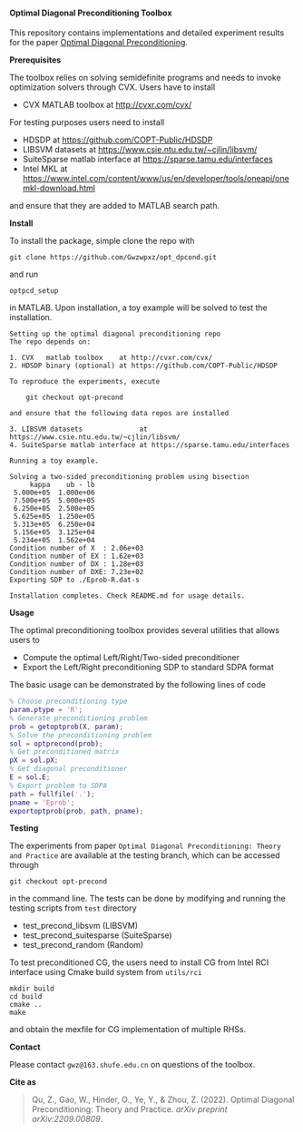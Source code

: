 #### Optimal Diagonal Preconditioning Toolbox

This repository contains implementations and detailed experiment results for the paper [Optimal Diagonal Preconditioning](https://arxiv.org/abs/2209.00809).

**Prerequisites**

The toolbox relies on solving semidefinite programs and needs to invoke optimization solvers through CVX. Users have to install

- CVX  MATLAB toolbox  at http://cvxr.com/cvx/

For testing purposes users need to install

- HDSDP at https://github.com/COPT-Public/HDSDP
- LIBSVM datasets at https://www.csie.ntu.edu.tw/~cjlin/libsvm/
- SuiteSparse matlab interface at https://sparse.tamu.edu/interfaces
- Intel MKL at https://www.intel.com/content/www/us/en/developer/tools/oneapi/onemkl-download.html

and ensure that they are added to MATLAB search path.

**Install**

To install the package, simple clone the repo with

```
git clone https://github.com/Gwzwpxz/opt_dpcond.git
```

and run 

```
optpcd_setup
```

in MATLAB. Upon installation, a toy example will be solved to test the installation.

```
Setting up the optimal diagonal preconditioning repo 
The repo depends on:  

1. CVX   matlab toolbox    at http://cvxr.com/cvx/
2. HDSDP binary (optional) at https://github.com/COPT-Public/HDSDP 

To reproduce the experiments, execute 

    git checkout opt-precond 

and ensure that the following data repos are installed 

3. LIBSVM datasets              at https://www.csie.ntu.edu.tw/~cjlin/libsvm/
4. SuiteSparse matlab interface at https://sparse.tamu.edu/interfaces

Running a toy example.

Solving a two-sided preconditioning problem using bisection 
     kappa    ub - lb 
 5.000e+05  1.000e+06 
 7.500e+05  5.000e+05 
 6.250e+05  2.500e+05 
 5.625e+05  1.250e+05 
 5.313e+05  6.250e+04 
 5.156e+05  3.125e+04 
 5.234e+05  1.562e+04 
Condition number of X  : 2.06e+03 
Condition number of EX : 1.62e+03 
Condition number of DX : 1.28e+03 
Condition number of DXE: 7.23e+02 
Exporting SDP to ./Eprob-R.dat-s 

Installation completes. Check README.md for usage details. 
```

**Usage**

The optimal preconditioning toolbox provides several utilities that allows users to 

- Compute the optimal Left/Right/Two-sided preconditioner
- Export the Left/Right preconditioning SDP to standard SDPA format

The basic usage  can be demonstrated by the following lines of code

```matlab
% Choose preconditioning type
param.ptype = 'R'; 
% Generate preconditioning problem
prob = getoptprob(X, param); 
% Solve the preconditioning problem
sol = optprecond(prob); 
% Get preconditioned matrix
pX = sol.pX;
% Get diagonal preconditioner
E = sol.E; 
% Export problem to SDPA
path = fullfile('.');
pname = 'Eprob';
exportoptprob(prob, path, pname);
```

**Testing**

The experiments from paper `Optimal Diagonal Preconditioning: Theory and Practice` are available at the testing branch, which can be accessed through

```
git checkout opt-precond 
```

in the command line. The tests can be done by modifying and running the testing scripts from `test` directory

- test_precond_libsvm (LIBSVM)
- test_precond_suitesparse (SuiteSparse)
- test_precond_random (Random)

To test preconditioned CG, the users need to install CG from Intel RCI interface using Cmake build system from `utils/rci`

```
mkdir build
cd build
cmake ..
make
```

and obtain the mexfile for CG implementation of multiple RHSs.

**Contact**

Please contact `gwz@163.shufe.edu.cn` on questions of the toolbox.

**Cite as**

> Qu, Z., Gao, W., Hinder, O., Ye, Y., & Zhou, Z. (2022). Optimal Diagonal Preconditioning: Theory and Practice. *arXiv preprint arXiv:2209.00809*.
